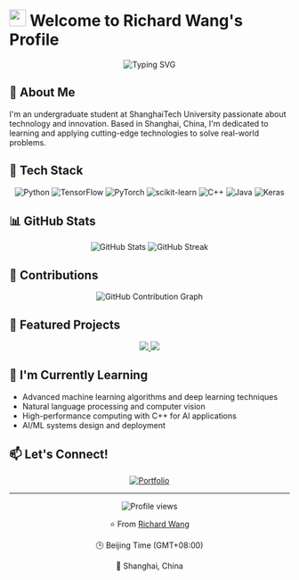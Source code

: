 # <img src="https://media.giphy.com/media/hvRJCLFzcasrR4ia7z/giphy.gif" width="30px"> Welcome to Richard Wang's Profile

<div align="center">
  <img src="https://readme-typing-svg.herokuapp.com?font=Fira+Code&weight=500&size=30&pause=1000&center=true&vCenter=true&width=600&height=100&lines=Undergraduate+Student;ShanghaiTech+University;Technology+Enthusiast" alt="Typing SVG" />
</div>

## 💫 About Me
I'm an undergraduate student at ShanghaiTech University passionate about technology and innovation. Based in Shanghai, China, I'm dedicated to learning and applying cutting-edge technologies to solve real-world problems.

## 🚀 Tech Stack

<div align="center">
  
  ![Python](https://img.shields.io/badge/python-3670A0?style=for-the-badge&logo=python&logoColor=ffdd54)
  ![TensorFlow](https://img.shields.io/badge/TensorFlow-%23FF6F00.svg?style=for-the-badge&logo=TensorFlow&logoColor=white)
  ![PyTorch](https://img.shields.io/badge/PyTorch-%23EE4C2C.svg?style=for-the-badge&logo=PyTorch&logoColor=white)
  ![scikit-learn](https://img.shields.io/badge/scikit--learn-%23F7931E.svg?style=for-the-badge&logo=scikit-learn&logoColor=white)
  ![C++](https://img.shields.io/badge/c++-%2300599C.svg?style=for-the-badge&logo=c%2B%2B&logoColor=white)
  ![Java](https://img.shields.io/badge/java-%23ED8B00.svg?style=for-the-badge&logo=openjdk&logoColor=white)
  ![Keras](https://img.shields.io/badge/Keras-%23D00000.svg?style=for-the-badge&logo=Keras&logoColor=white)
  
</div>

## 📊 GitHub Stats

<div align="center">
  <img src="https://github-readme-stats.vercel.app/api?username=ENNCELADUS&show_icons=true&theme=radical" alt="GitHub Stats" />
  <img src="https://github-readme-streak-stats.herokuapp.com/?user=ENNCELADUS&theme=radical" alt="GitHub Streak" />
</div>

## 📅 Contributions

<div align="center">
  
  ![GitHub Contribution Graph](https://github-readme-activity-graph.vercel.app/graph?username=ENNCELADUS&theme=radical&bg_color=20232a&hide_border=true)
  
</div>

## 🎯 Featured Projects

<div align="center">
  <a href="https://github.com/ENNCELADUS/ENNCELADUS.github.io">
    <img src="https://github-readme-stats.vercel.app/api/pin/?username=ENNCELADUS&repo=ENNCELADUS.github.io&theme=radical" />
  </a>
  <a href="https://github.com/ENNCELADUS/ENNCELADUS">
    <img src="https://github-readme-stats.vercel.app/api/pin/?username=ENNCELADUS&repo=ENNCELADUS&theme=radical" />
  </a>
</div>

## 🌱 I'm Currently Learning
- Advanced machine learning algorithms and deep learning techniques
- Natural language processing and computer vision
- High-performance computing with C++ for AI applications
- AI/ML systems design and deployment

## 📫 Let's Connect!

<div align="center">
  
  [![Portfolio](https://img.shields.io/badge/Portfolio-%23000000.svg?style=for-the-badge&logo=firefox&logoColor=#FF7139)](https://ENNCELADUS.github.io)
  
</div>

---

<div align="center">
  <img src="https://komarev.com/ghpvc/?username=ENNCELADUS&style=flat-square&color=blue" alt="Profile views"/>
  <p>⭐️ From <a href="https://github.com/ENNCELADUS">Richard Wang</a></p>
  <p>🕒 Beijing Time (GMT+08:00)</p>
  <p>📍 Shanghai, China</p>
</div>
